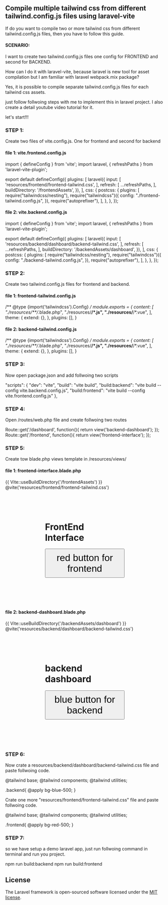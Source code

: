 
## Compile multiple tailwind css from different tailwind.config.js files using laravel-vite

If do you want to compile two or more tailwind css from different tailwind.config.js files, then you have to follow this guide.

#### SCENARIO:
I want to create two tailwind.config.js files one config for FRONTEND and second for BACKEND.

How can I do it with laravel-vite, because laravel is new tool for asset compilation but I am familiar with laravel webpack.mix package?

Yes, it is possible to compile separate tailwind.config.js files for each tailwind css assets.

just follow follwoing steps with me to implement this in laravel project.
I also create a detail youtube video tutorial for it.

let's start!!!


### STEP 1:
Create two files of vite.config.js. One for frontend and second for backend

#### file 1: vite.frontend.config.js

import { defineConfig } from 'vite';
import laravel, { refreshPaths } from 'laravel-vite-plugin';

export default defineConfig({
    plugins: [
        laravel({
            input: [
                'resources/frontend/frontend-tailwind.css',
            ],
            refresh: [
                ...refreshPaths,
            ],
            buildDirectory: '/frontendAssets',
        }),
    ],
    css: {
        postcss: {
            plugins: [
                require("tailwindcss/nesting"),
                require("tailwindcss")({
                    config: "./frontend-tailwind.config.js",
                }),
                require("autoprefixer"),
            ],
        },
    },
});

#### file 2: vite.backend.config.js

import { defineConfig } from 'vite';
import laravel, { refreshPaths } from 'laravel-vite-plugin';

export default defineConfig({
    plugins: [
        laravel({
            input: [
                'resources/backend/dashboard/backend-tailwind.css',
            ],
            refresh: [
                ...refreshPaths,
            ],
            buildDirectory: '/backendAssets/dashboard',
        }),
    ],
    css: {
        postcss: {
            plugins: [
                require("tailwindcss/nesting"),
                require("tailwindcss")({
                    config: "./backend-tailwind.config.js",
                }),
                require("autoprefixer"),
            ],
        },
    },
});

### STEP 2: 
Create two tailwind.config.js files for frontend and backend.

#### file 1: frontend-tailwind.config.js

/** @type {import('tailwindcss').Config} */
module.exports = {
    content: [
      "./resources/**/*.blade.php",
      "./resources/**/*.js",
      "./resources/**/*.vue",
    ],
    theme: {
      extend: {},
    },
    plugins: [],
  }
  
#### file 2: backend-tailwind.config.js

/** @type {import('tailwindcss').Config} */
module.exports = {
    content: [
      "./resources/**/*.blade.php",
      "./resources/**/*.js",
      "./resources/**/*.vue",
    ],
    theme: {
      extend: {},
    },
    plugins: [],
  }
  
### STEP 3:
Now open package.json and add follwoing two scripts

"scripts": {
    "dev": "vite",
    "build": "vite build",
    "build:backend": "vite build --config vite.backend.config.js",
    "build:frontend": "vite build --config vite.frontend.config.js"
},

### STEP 4:
Open /routes/web.php file and create follwoing two routes

Route::get('/dashboard', function(){
    return view('backend-dashboard');
});
Route::get('/frontend', function(){
    return view('frontend-interface');
});

### STEP 5:
Create tow blade.php views template in /resources/views/

#### file 1: frontend-interface.blade.php

<!DOCTYPE html>
<html lang="en">
<head>
    {{
        Vite::useBuildDirectory('/frontendAssets')
    }}
    <meta charset="UTF-8">
    <meta name="viewport" content="width=device-width, initial-scale=1.0">
    <meta http-equiv="X-UA-Compatible" content="ie=edge">
    <title>Document</title>
    @vite('resources/frontend/frontend-tailwind.css')

</head>
<body>
    <div style="width:50%; margin:100px auto">
        <h1>FrontEnd Interface</h1>
        <button class="backend" style="padding: 10px; font-size:30px">
            red button for frontend
        </button>
    </div>
</body>
</html>

#### file 2: backend-dashboard.blade.php

<!DOCTYPE html>
<html lang="en">
<head>
    {{
        Vite::useBuildDirectory('/backendAssets/dashboard')
    }}
    <meta charset="UTF-8">
    <meta name="viewport" content="width=device-width, initial-scale=1.0">
    <meta http-equiv="X-UA-Compatible" content="ie=edge">
    <title>Document</title>
    @vite('resources/backend/dashboard/backend-tailwind.css')

</head>
<body>
    <div style="width:50%; margin:100px auto">
        <h1>backend dashboard</h1>
        <button class="backend" style="padding: 10px;font-size:30px">
            blue button for backend
        </button>
    </div>
</body>
</html>

### STEP 6:
Now crate a resources/backend/dashboard/backend-tailwind.css file and paste follwoing code.

@tailwind base;
@tailwind components;
@tailwind utilities;

.backend{
    @apply bg-blue-500;
}

Crate one more "resources/frontend/frontend-tailwind.css" file and paste follwoing code.

@tailwind base;
@tailwind components;
@tailwind utilities;

.frontend{
    @apply bg-red-500;
}

### STEP 7:
so we have setup a demo laravel app, just run follwoing command in terminal and run you project.

npm run build:backend
npm run build:frontend


## License

The Laravel framework is open-sourced software licensed under the [MIT license](https://opensource.org/licenses/MIT).
